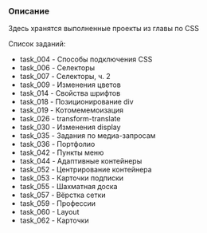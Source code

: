 ### Описание

Здесь хранятся выполненные проекты из главы по CSS

Список заданий:
- task_004 - Способы подключения CSS
- task_006 - Селекторы
- task_007 - Селекторы, ч. 2
- task_009 - Изменения цветов
- task_014 - Свойства шрифтов
- task_018 - Позиционирование div
- task_019 - Котомемемоизация
- task_026 - transform-translate
- task_030 - Изменения display
- task_035 - Задания по медиа-запросам
- task_036 - Портфолио
- task_042 - Пункты меню
- task_044 - Адаптивные контейнеры
- task_052 - Центрирование контейнера
- task_053 - Карточки подписки
- task_055 - Шахматная доска
- task_057 - Вёрстка сетки
- task_059 - Профессии
- task_060 - Layout
- task_062 - Карточки